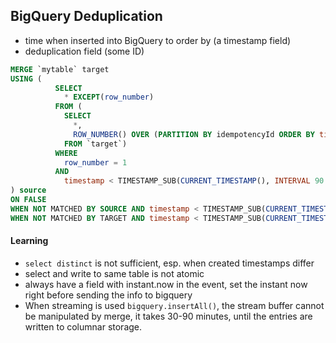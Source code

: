 BigQuery Deduplication
---

- time when inserted into BigQuery to order by (a timestamp field)
- deduplication field (some ID)

```sql
MERGE `mytable` target
USING (
          SELECT
            * EXCEPT(row_number)
          FROM (
            SELECT
              *,
              ROW_NUMBER() OVER (PARTITION BY idempotencyId ORDER BY timestamp DESC) row_number
            FROM `target`)
          WHERE
            row_number = 1
          AND
            timestamp < TIMESTAMP_SUB(CURRENT_TIMESTAMP(), INTERVAL 90 MINUTE)
) source
ON FALSE
WHEN NOT MATCHED BY SOURCE AND timestamp < TIMESTAMP_SUB(CURRENT_TIMESTAMP(), INTERVAL 90 MINUTE) THEN DELETE
WHEN NOT MATCHED BY TARGET AND timestamp < TIMESTAMP_SUB(CURRENT_TIMESTAMP(), INTERVAL 90 MINUTE) THEN INSERT ROW
```

#### Learning

- `select distinct` is not sufficient, esp. when created timestamps differ
- select and write to same table is not atomic
- always have a field with instant.now in the event, set the instant now right before sending the info to bigquery
- When streaming is used `bigquery.insertAll()`, the stream buffer cannot be manipulated by merge, it takes 30-90 minutes, until the entries are written to columnar storage.

